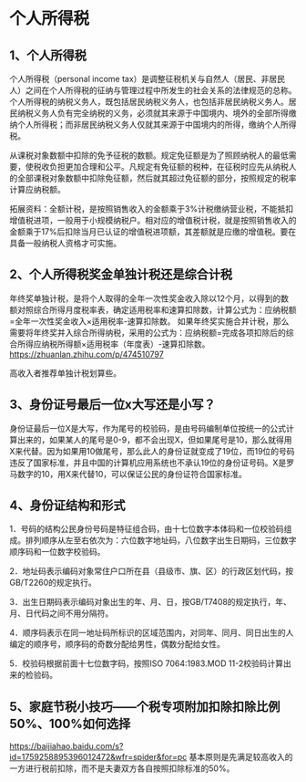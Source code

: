 # 个人所得税

## 1、个人所得税
个人所得税（personal income tax）是调整征税机关与自然人（居民、非居民人）之间在个人所得税的征纳与管理过程中所发生的社会关系的法律规范的总称。个人所得税的纳税义务人，既包括居民纳税义务人，也包括非居民纳税义务人。居民纳税义务人负有完全纳税的义务，必须就其来源于中国境内、境外的全部所得缴纳个人所得税；而非居民纳税义务人仅就其来源于中国境内的所得，缴纳个人所得税。

从课税对象数额中扣除的免予征税的数额。规定免征额是为了照顾纳税人的最低需要，使税收负担更加合理和公平。凡规定有免征额的税种，在征税时应先从纳税人的全部课税对象数额中扣除免征额，然后就其超过免征额的部分，按照规定的税率计算应纳税额。

拓展资料：全额计税，是按照销售收入的金额乘于3%计税缴纳营业税，不能抵扣增值税进项，一般用于小规模纳税户。相对应的增值税计税，就是按照销售收入的金额乘于17%后扣除当月已认证的增值税进项额，其差额就是应缴的增值税。要在具备一般纳税人资格才可实施。

## 2、个人所得税奖金单独计税还是综合计税
年终奖单独计税，是将个人取得的全年一次性奖金收入除以12个月，以得到的数额对照综合所得月度税率表，确定适用税率和速算扣除数，计算公式为：应纳税额=全年一次性奖金收入×适用税率-速算扣除数。
如果年终奖实施合并计税，那么需要将年终奖并入综合所得纳税，采用的公式为：应纳税额=完成各项扣除后的综合所得应纳税所得额×适用税率（年度表）-速算扣除数。
https://zhuanlan.zhihu.com/p/474510797

高收入者推荐单独计税划算些。

## 3、身份证号最后一位x大写还是小写？
身份证最后一位X是大写，作为尾号的校验码，是由号码编制单位按统一的公式计算出来的，如果某人的尾号是0-9，都不会出现X，但如果尾号是10，那么就得用X来代替。因为如果用10做尾号，那么此人的身份证就变成了19位，而19位的号码违反了国家标准，并且中国的计算机应用系统也不承认19位的身份证号码。X是罗马数字的10，用X来代替10，可以保证公民的身份证符合国家标准。

## 4、身份证结构和形式
1．号码的结构公民身份号码是特征组合码，由十七位数字本体码和一位校验码组成。排列顺序从左至右依次为：六位数字地址码，八位数字出生日期码，三位数字顺序码和一位数字校验码。

2．地址码表示编码对象常住户口所在县（县级市、旗、区）的行政区划代码，按GB/T2260的规定执行。

3．出生日期码表示编码对象出生的年、月、日，按GB/T7408的规定执行，年、月、日代码之间不用分隔符。

4．顺序码表示在同一地址码所标识的区域范围内，对同年、同月、同日出生的人编定的顺序号，顺序码的奇数分配给男性，偶数分配给女性。

5．校验码根据前面十七位数字码，按照ISO 7064:1983.MOD 11-2校验码计算出来的检验码。

## 5、家庭节税小技巧——个税专项附加扣除扣除比例50%、100%如何选择
https://baijiahao.baidu.com/s?id=1759258895396012472&wfr=spider&for=pc
基本原则是先满足较高收入的一方进行税前扣除，而不是夫妻双方各自按照扣除标准的50%。

